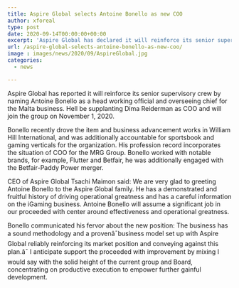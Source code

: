 ```yaml
---
title: Aspire Global selects Antoine Bonello as new COO
author: xforeal 
type: post
date: 2020-09-14T00:00:00+00:00
excerpt: 'Aspire Global has declared it will reinforce its senior supervisory group by naming Antoine Bonello as a head working official and overseeing chief for the Malta business '
url: /aspire-global-selects-antoine-bonello-as-new-coo/
image : images/news/2020/09/AspireGlobal.jpg
categories:
  - news

---
```

<span data-contrast="auto">Aspire Global has reported it will reinforce its senior supervisory crew by naming Antoine Bonello as a head working official and overseeing chief for the Malta business. </span><span data-contrast="auto">Hell </span><span data-contrast="auto">be supplanting Dima </span><span data-contrast="auto">Reiderman </span><span data-contrast="auto">as COO and will join the group on November 1, 2020. </span><span data-ccp-props='{"134233117":true,"134233118":true,"201341983":0,"335559739":200,"335559740":240}' />

<span data-contrast="auto">Bonello recently drove the item and business advancement works in William Hill International, and was additionally accountable for sportsbook and gaming verticals for the organization. His profession record incorporates the situation of COO for the MRG Group. Bonello worked with notable brands, for example, Flutter and Betfair, he was additionally engaged with the Betfair-Paddy Power merger. </span><span data-ccp-props='{"134233117":true,"134233118":true,"201341983":0,"335559739":200,"335559740":240}' />

<span data-contrast="auto">CEO of Aspire Global </span><span data-contrast="auto">Tsachi </span><span data-contrast="auto" /><span data-contrast="auto">Maimon </span><span data-contrast="auto">said: We are </span><span data-contrast="auto">very glad </span><span data-contrast="auto">to greeting Antoine Bonello to the Aspire Global family. He has a demonstrated and fruitful history of driving operational greatness and has a careful information on the iGaming business. Antoine Bonello will assume a significant job in our proceeded with center around effectiveness and operational greatness. </span><span data-ccp-props='{"134233117":true,"134233118":true,"201341983":0,"335559739":200,"335559740":240}' />

<span data-contrast="auto">Bonello communicated his fervor about the new position: The business has a sound methodology and a provenâ¯business model set up with Aspire Global reliably reinforcing its market position and conveying against this plan.â¯ I anticipate support the proceeded with improvement by mixing I would say with the solid height of the current group and Board, concentrating on productive execution to empower further gainful development. </span><span data-ccp-props='{"134233117":true,"134233118":true,"201341983":0,"335559739":200,"335559740":240}' />

<span data-ccp-props='{"201341983":0,"335559739":200,"335559740":276}' />